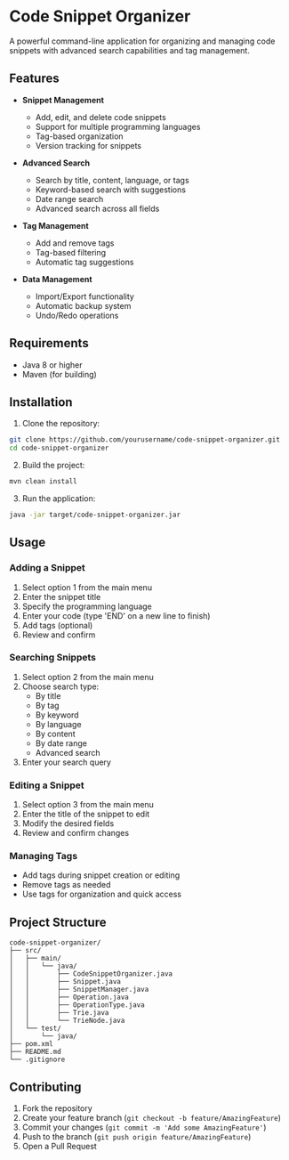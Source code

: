 # Code Snippet Organizer

A powerful command-line application for organizing and managing code snippets with advanced search capabilities and tag management.

## Features

- **Snippet Management**
  - Add, edit, and delete code snippets
  - Support for multiple programming languages
  - Tag-based organization
  - Version tracking for snippets

- **Advanced Search**
  - Search by title, content, language, or tags
  - Keyword-based search with suggestions
  - Date range search
  - Advanced search across all fields

- **Tag Management**
  - Add and remove tags
  - Tag-based filtering
  - Automatic tag suggestions

- **Data Management**
  - Import/Export functionality
  - Automatic backup system
  - Undo/Redo operations

## Requirements

- Java 8 or higher
- Maven (for building)

## Installation

1. Clone the repository:
```bash
git clone https://github.com/yourusername/code-snippet-organizer.git
cd code-snippet-organizer
```

2. Build the project:
```bash
mvn clean install
```

3. Run the application:
```bash
java -jar target/code-snippet-organizer.jar
```

## Usage

### Adding a Snippet
1. Select option 1 from the main menu
2. Enter the snippet title
3. Specify the programming language
4. Enter your code (type 'END' on a new line to finish)
5. Add tags (optional)
6. Review and confirm

### Searching Snippets
1. Select option 2 from the main menu
2. Choose search type:
   - By title
   - By tag
   - By keyword
   - By language
   - By content
   - By date range
   - Advanced search
3. Enter your search query

### Editing a Snippet
1. Select option 3 from the main menu
2. Enter the title of the snippet to edit
3. Modify the desired fields
4. Review and confirm changes

### Managing Tags
- Add tags during snippet creation or editing
- Remove tags as needed
- Use tags for organization and quick access

## Project Structure

```
code-snippet-organizer/
├── src/
│   ├── main/
│   │   └── java/
│   │       ├── CodeSnippetOrganizer.java
│   │       ├── Snippet.java
│   │       ├── SnippetManager.java
│   │       ├── Operation.java
│   │       ├── OperationType.java
│   │       ├── Trie.java
│   │       └── TrieNode.java
│   └── test/
│       └── java/
├── pom.xml
├── README.md
└── .gitignore
```

## Contributing

1. Fork the repository
2. Create your feature branch (`git checkout -b feature/AmazingFeature`)
3. Commit your changes (`git commit -m 'Add some AmazingFeature'`)
4. Push to the branch (`git push origin feature/AmazingFeature`)
5. Open a Pull Request


